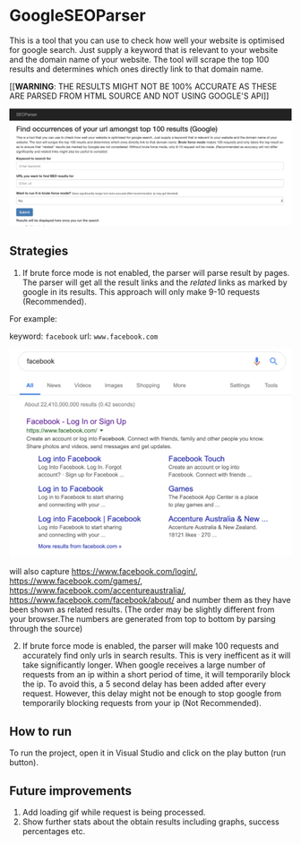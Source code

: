 # GoogleSEOParser

This is a tool that you can use to check how well your website is optimised for google search. Just supply a keyword that is relevant to your website and the domain name of your website. The tool will scrape the top 100 results and determines which ones directly link to that domain name.

[[__WARNING__: THE RESULTS MIGHT NOT BE 100% ACCURATE AS THESE ARE PARSED FROM HTML SOURCE AND NOT USING GOOGLE'S API]]

![](https://github.com/Deepanjan66/GoogleSEOParser/blob/master/sample_screenshot.png)

## Strategies

1. If brute force mode is not enabled, the parser will parse result by pages. The parser will get all the result links and the *related* links as marked by google in its results. This approach will only make 9-10 requests (Recommended).

For example:

keyword: `facebook`
url: `www.facebook.com`

![](https://github.com/Deepanjan66/GoogleSEOParser/blob/master/sample_webpage.png)

will also capture https://www.facebook.com/login/, https://www.facebook.com/games/, https://www.facebook.com/accentureaustralia/, https://www.facebook.com/facebook/about/ and number them as they have been shown as related results. (The order may be slightly different from your browser.The numbers are generated from top to bottom by parsing through the source)

2. If brute force mode is enabled, the parser will make 100 requests and accurately find only urls in search results. This is very inefficent as it will take significantly longer. When google receives a large number of requests from an ip within a short period of time, it will temporarily block the ip. To avoid this, a 5 second delay has been added after every request. However, this delay might not be enough to stop google from temporarily blocking requests from your ip (Not Recommended).

## How to run

To run the project, open it in Visual Studio and click on the play button (run button).

## Future improvements
1. Add loading gif while request is being processed.
2. Show further stats about the obtain results including graphs, 
   success percentages etc.
 
